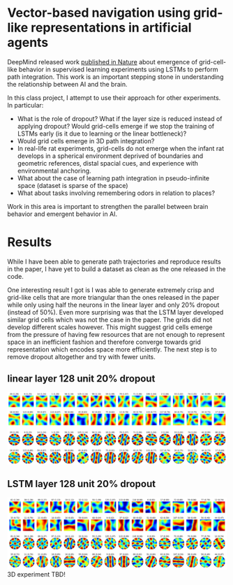 # Vector-based navigation using grid-like representations in artificial agents

DeepMind released work [published in Nature](https://www.nature.com/articles/s41586-018-0102-6) about emergence of grid-cell-like behavior in supervised learning experiments using LSTMs to perform path integration. This work is an important stepping stone in understanding the relationship between AI and the brain. 

In this class project, I attempt to use their approach for other experiments. In particular:
* What is the role of dropout? What if the layer size is reduced instead of applying dropout? Would grid-cells emerge if we stop the training of LSTMs early (is it due to learning or the linear bottleneck)? 
* Would grid cells emerge in 3D path integration?
* In real-life rat experiments, grid-cells do not emerge when the infant rat develops in a spherical environment deprived of boundaries and geometric references, distal spacial cues, and experience with environmental anchoring. 
* What about the case of learning path integration in pseudo-infinite space (dataset is sparse of the space)
* What about tasks involving remembering odors in relation to places?

Work in this area is important to strengthen the parallel between brain behavior and emergent behavior in AI. 

# Results

While I have been able to generate path trajectories and reproduce results in the paper, I have yet to build a dataset as clean as the one released in the code. 

One interesting result I got is I was able to generate extremely crisp and grid-like cells that are more triangular than the ones released in the paper while only using half the neurons in the linear layer and only 20% dropout (instead of 50%). Even more surprising was that the LSTM layer developed similar grid cells which was not the case in the paper. The grids did not develop different scales however. This might suggest grid cells emerge from the pressure of having few resources that are not enough to represent space in an inefficient fashion and therefore converge towards grid representation which encodes space more efficiently. The next step is to remove dropout altogether and try with fewer units. 
## linear layer 128 unit 20% dropout
![linear layer 128 unit 20% dropout](https://github.com/salimmj/grid-cells/blob/master/assets/20%25dropout.PNG)
## LSTM layer 128 unit 20% dropout
![LSTM layer 128 unit 20% dropout](https://github.com/salimmj/grid-cells/blob/master/assets/lstm20dropout.png)
3D experiment TBD!
